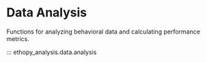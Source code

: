 # Data Analysis

Functions for analyzing behavioral data and calculating performance metrics.

::: ethopy_analysis.data.analysis
